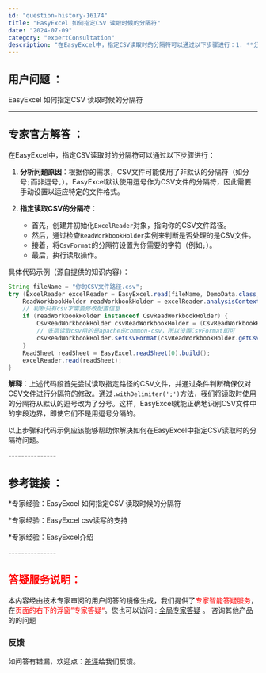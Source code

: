 ```yaml
---
id: "question-history-16174"
title: "EasyExcel 如何指定CSV 读取时候的分隔符"
date: "2024-07-09"
category: "expertConsultation"
description: "在EasyExcel中，指定CSV读取时的分隔符可以通过以下步骤进行：1. **分析问题原因**：根据你的需求，CSV文件可能使用了非默认的分隔符（如分号`;`而非逗号`,`）。EasyExcel默认使用逗号作为CSV文件的分隔符，因此需要手动设置以适应特定的文件格式。2. **指定读取CSV的分隔"
---
```


## 用户问题 ： 
 EasyExcel 如何指定CSV 读取时候的分隔符  

---------------
## 专家官方解答 ：

在EasyExcel中，指定CSV读取时的分隔符可以通过以下步骤进行：

1. **分析问题原因**：根据你的需求，CSV文件可能使用了非默认的分隔符（如分号`;`而非逗号`,`）。EasyExcel默认使用逗号作为CSV文件的分隔符，因此需要手动设置以适应特定的文件格式。

2. **指定读取CSV的分隔符**：
   - 首先，创建并初始化`ExcelReader`对象，指向你的CSV文件路径。
   - 然后，通过检查`ReadWorkbookHolder`实例来判断是否处理的是CSV文件。
   - 接着，将`CsvFormat`的分隔符设置为你需要的字符（例如`;`）。
   - 最后，执行读取操作。

具体代码示例（源自提供的知识内容）：
```java
String fileName = "你的CSV文件路径.csv";
try (ExcelReader excelReader = EasyExcel.read(fileName, DemoData.class, new DemoDataListener()).build()) {
    ReadWorkbookHolder readWorkbookHolder = excelReader.analysisContext().readWorkbookHolder();
    // 判断只有csv才需要修改配置信息
    if (readWorkbookHolder instanceof CsvReadWorkbookHolder) {
        CsvReadWorkbookHolder csvReadWorkbookHolder = (CsvReadWorkbookHolder)readWorkbookHolder;
        // 底层读取csv用的是apache的common-csv，所以设置CsvFormat即可
        csvReadWorkbookHolder.setCsvFormat(csvReadWorkbookHolder.getCsvFormat().withDelimiter(';')); // 这里设置为分号作为分隔符
    }
    ReadSheet readSheet = EasyExcel.readSheet(0).build();
    excelReader.read(readSheet);
}
```

**解释**：上述代码段首先尝试读取指定路径的CSV文件，并通过条件判断确保仅对CSV文件进行分隔符的修改。通过`.withDelimiter(';')`方法，我们将读取时使用的分隔符从默认的逗号改为了分号。这样，EasyExcel就能正确地识别CSV文件中的字段边界，即使它们不是用逗号分隔的。

以上步骤和代码示例应该能够帮助你解决如何在EasyExcel中指定CSV读取时的分隔符问题。


<font color="#949494">---------------</font> 


## 参考链接 ：

*专家经验：EasyExcel 如何指定CSV 读取时候的分隔符 
 
 *专家经验：EasyExcel csv读写的支持 
 
 *专家经验：EasyExcel介绍 


 <font color="#949494">---------------</font> 
 


## <font color="#FF0000">答疑服务说明：</font> 

本内容经由技术专家审阅的用户问答的镜像生成，我们提供了<font color="#FF0000">专家智能答疑服务</font>，在<font color="#FF0000">页面的右下的浮窗”专家答疑“</font>。您也可以访问 : [全局专家答疑](https://answer.opensource.alibaba.com/docs/intro) 。 咨询其他产品的的问题

### 反馈
如问答有错漏，欢迎点：[差评](https://ai.nacos.io/user/feedbackByEnhancerGradePOJOID?enhancerGradePOJOId=16175)给我们反馈。
